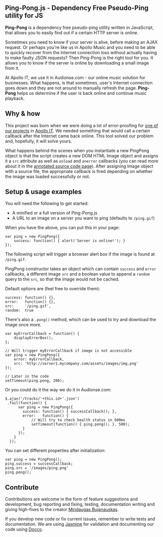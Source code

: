 Ping-Pong.js - Dependency Free Pseudo-Ping utility for JS
---------------------------------------------------------

**Ping-Pong** is a dependency free pseudo-ping utility written in JavaScript, that allows you to easily find out if a certain HTTP server is online.

Sometimes you need to know if your server is alive, before making an AJAX request. Or perhaps you're like us in Apollo Music and you need to be able to quickly recover from the Internet connection loss without actually having to make faulty JSON requests? Then Ping-Pong is the right tool for you. It allows you to know if the server is online by downloading a small image from it.

At Apollo IT, we use it in Audionse.com - our online music solution for businesses. What happens, is that sometimes, user's Internet connection goes down and they are not around to manually refresh the page. **Ping-Pong** helps us determine if the user is back online and continue music playback.



Why & how
---------

This project was born when we were doing a lot of error-proofing for [one of our projects](http://www.audionse.com/) in [Apollo IT](http://www.apollodev.it/). We needed something that would call a certain callback after the Internet came back online. This tool solved our problem and, hopefully, it will solve yours.

What happens behind the scenes when you instantiate a new PingPong object is that the script creates a new DOM HTML Image object and assigns it a `src` attribute as well as `onload` and `onerror` callbacks (you can read more about it in the [annotated source code page](http://rkrv.github.com/pingpong/)). After assigning Image object with a source file, the appropriate callback is fired depending on whether the image was loaded successfully or not.



Setup & usage examples
----------------------

You will need the following to get started:

* A minified or a full version of Ping-Pong.js
* A URL to an image on a server you want to ping (defaults to `/ping.gif`)

When you have the above, you can put this in your page:

	var ping = new PingPong({
		success: function() { alert('Server is online!'); }
	});

The following script will trigger a browser alert box if the image is found at `/ping.gif`.

PingPong constructor takes an object which can contain `success` and `error` callbacks, a different image `src` and a boolean value to append a `random` query to the `src`, so that the image would not be cached.

Default options are (feel free to override them):

	success: function() {},
	error:   function() {},
	src:     '/ping.gif',
	random:  true

There's also a `.pong()` method, which can be used to try and download the image once more.
	
	var myErrorCallback = function() {
		displayErrorBox();
	};
	
	// Will trigger myErrorCallback if image is not accessible
	var ping = new PingPong({
		error: myErrorCallback,
		src: 'http://server1.mycompany.com/assets/images/img.png'
	});
	
	// Later in the code
	setTimeout(ping.pong, 200);

Or you could do it the way we do it in Audionse.com:

	$.ajax('/tracks/'+this.id+'.json')
	 .fail(function() {
          var ping = new PingPong({
            success: function() { successCallback(); },
            error:   function() {
            	// Will try to check health status in 500ms
            	setTimeout(function() { ping.pong(); }, 500);
            }
          });
        }
      });

You can set different properties after initialization:

	var ping = new PingPong();
	ping.success = successCallback;
	ping.src = '/images/ping.png'
	ping.pong();



Contribute
----------

Contributions are welcome in the form of feature suggestions and development, bug reporting and fixing, testing, documentation writing and giving high-fives to the creator [Mindaugas Bujanauskas](http://www.twitter.com/rkrv).

If you develop new code or fix current issues, remember to write tests and documentation. We are using [Jasmine](http://pivotal.github.com/jasmine/) for validation and documenting our code using [Docco](http://jashkenas.github.com/docco/).
